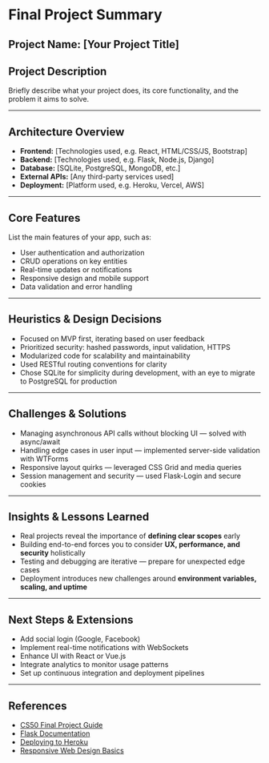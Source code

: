 # Final Project Summary

## Project Name: [Your Project Title]

## Project Description

Briefly describe what your project does, its core functionality, and the problem it aims to solve.

---

## Architecture Overview

- **Frontend:** [Technologies used, e.g. React, HTML/CSS/JS, Bootstrap]  
- **Backend:** [Technologies used, e.g. Flask, Node.js, Django]  
- **Database:** [SQLite, PostgreSQL, MongoDB, etc.]  
- **External APIs:** [Any third-party services used]  
- **Deployment:** [Platform used, e.g. Heroku, Vercel, AWS]

---

## Core Features

List the main features of your app, such as:

- User authentication and authorization  
- CRUD operations on key entities  
- Real-time updates or notifications  
- Responsive design and mobile support  
- Data validation and error handling  

---

## Heuristics & Design Decisions

- Focused on MVP first, iterating based on user feedback  
- Prioritized security: hashed passwords, input validation, HTTPS  
- Modularized code for scalability and maintainability  
- Used RESTful routing conventions for clarity  
- Chose SQLite for simplicity during development, with an eye to migrate to PostgreSQL for production

---

## Challenges & Solutions

- Managing asynchronous API calls without blocking UI — solved with async/await  
- Handling edge cases in user input — implemented server-side validation with WTForms  
- Responsive layout quirks — leveraged CSS Grid and media queries  
- Session management and security — used Flask-Login and secure cookies

---

## Insights & Lessons Learned

- Real projects reveal the importance of **defining clear scopes** early  
- Building end-to-end forces you to consider **UX, performance, and security** holistically  
- Testing and debugging are iterative — prepare for unexpected edge cases  
- Deployment introduces new challenges around **environment variables, scaling, and uptime**

---

## Next Steps & Extensions

- Add social login (Google, Facebook)  
- Implement real-time notifications with WebSockets  
- Enhance UI with React or Vue.js  
- Integrate analytics to monitor usage patterns  
- Set up continuous integration and deployment pipelines

---

## References

- [CS50 Final Project Guide](https://cs50.harvard.edu/x/2023/final/)  
- [Flask Documentation](https://flask.palletsprojects.com/)  
- [Deploying to Heroku](https://devcenter.heroku.com/articles/getting-started-with-python)  
- [Responsive Web Design Basics](https://web.dev/responsive-web-design-basics/)